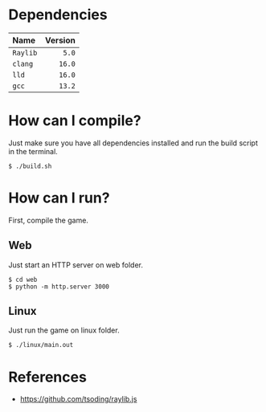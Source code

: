 # Dependencies
| Name   | Version |
|:-------|--------:|
|`Raylib`| `5.0`   |
|`clang` | `16.0`  |
|`lld`   | `16.0`  |
|`gcc`   | `13.2`  |

# How can I compile?
Just make sure you have all dependencies installed and run the build script in the terminal.
```terminal
$ ./build.sh
```

# How can I run?
First, compile the game.
## Web
Just start an HTTP server on web folder.
```terminal
$ cd web
$ python -m http.server 3000
```

## Linux
Just run the game on linux folder.
```terminal
$ ./linux/main.out
```

# References
- https://github.com/tsoding/raylib.js
